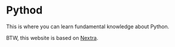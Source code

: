 # Pythod

This is where you can learn fundamental knowledge about Python.

BTW, this website is based on [Nextra](https://nextra.site).
